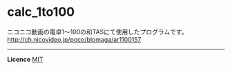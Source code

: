 # calc_1to100
ニコニコ動画の電卓1～100の和TASにて使用したプログラムです。
http://ch.nicovideo.jp/poco/blomaga/ar1100157

------------------------
**Licence**
[MIT](http://choosealicense.com/licenses/mit/)

